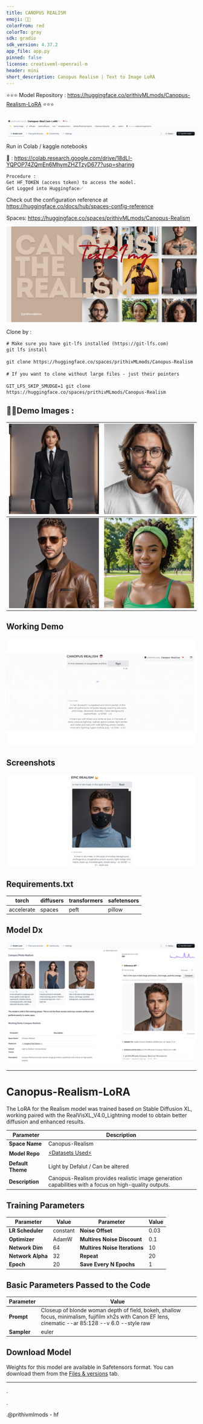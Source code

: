 ```yaml
---
title: CANOPUS REALISM
emoji: 🧒🏻
colorFrom: red
colorTo: gray
sdk: gradio
sdk_version: 4.37.2
app_file: app.py
pinned: false
license: creativeml-openrail-m
header: mini
short_description: Canopus Realism | Text to Image LoRA
---
```



⭐⭐⭐  Model Repository : https://huggingface.co/prithivMLmods/Canopus-Realism-LoRA  ⭐⭐⭐

![alt text](files/cc.png)

Run in Colab / kaggle notebooks

🧲 : https://colab.research.google.com/drive/18dLI-YQPOP74ZQmEn6MhymZHZTzyD677?usp=sharing

    Procedure :
    Get HF_TOKEN (access token) to access the model.
    Get Logged into Huggingface✅

Check out the configuration reference at https://huggingface.co/docs/hub/spaces-config-reference

Spaces: https://huggingface.co/spaces/prithivMLmods/Canopus-Realism

![alt text](files/cover.png)

Clone by : 

    # Make sure you have git-lfs installed (https://git-lfs.com)
    git lfs install
    
    git clone https://huggingface.co/spaces/prithivMLmods/Canopus-Realism
    
    # If you want to clone without large files - just their pointers
    
    GIT_LFS_SKIP_SMUDGE=1 git clone https://huggingface.co/spaces/prithivMLmods/Canopus-Realism


## 🧒🏻Demo Images : 

| ![Image 1](assets/3.png) | ![Image 2](assets/8.png) |
|-------------------------|-------------------------|
| ![Image 3](assets/9.png) | ![Image 4](assets/11.png) |

## Working Demo

![alt text](files/yu.gif)

## Screenshots

![alt text](assets/crz.png)

## Requirements.txt


| torch     | diffusers | transformers | safetensors |
|-----------|-----------|--------------|-------------|
| accelerate| spaces    | peft         | pillow      |

## Model Dx

![alt text](assets/xddr.png)

---

# Canopus-Realism-LoRA

The LoRA for the Realism model was trained based on Stable Diffusion XL, working paired with the RealVisXL_V4.0_Lightning model to obtain better diffusion and enhanced results.


| Parameter           | Description                                          |
|---------------------|------------------------------------------------------|
| **Space Name**      | Canopus-Realism                                      |
| **Model Repo**       | [⚡Datasets Used⚡](https://huggingface.co/datasets/prithivMLmods/Canopus-Realism-Minimalist) |
| **Default Theme**   |      Light by Defalut / Can be altered                                         |
| **Description**     | Canopus-Realism provides realistic image generation capabilities with a focus on high-quality outputs. |

## Training Parameters

| Parameter                  | Value       | Parameter                    | Value  |
|----------------------------|-------------|------------------------------|--------|
| **LR Scheduler**           | constant    | **Noise Offset**             | 0.03   |
| **Optimizer**              | AdamW       | **Multires Noise Discount**  | 0.1    |
| **Network Dim**            | 64          | **Multires Noise Iterations**| 10     |
| **Network Alpha**          | 32          | **Repeat**                   | 20     |
| **Epoch**                  | 20          | **Save Every N Epochs**      | 1      |

## Basic Parameters Passed to the Code

| Parameter                  | Value                                                                                      |
|----------------------------|--------------------------------------------------------------------------------------------|
| **Prompt**                 | Closeup of blonde woman depth of field, bokeh, shallow focus, minimalism, fujifilm xh2s with Canon EF lens, cinematic --ar 85:128 --v 6.0 --style raw |
| **Sampler**                | euler                                                                                      |

## Download Model

Weights for this model are available in Safetensors format. You can download them from the [Files & versions](https://huggingface.co/prithivMLmods/Canopus-Realism-LoRA/tree/main) tab.

---

.

.

.@prithivmlmods - hf

